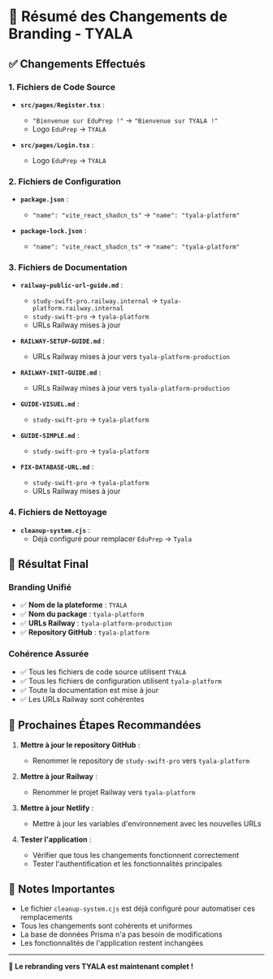 # 🎯 Résumé des Changements de Branding - TYALA

## ✅ **Changements Effectués**

### **1. Fichiers de Code Source**
- **`src/pages/Register.tsx`** :
  - `"Bienvenue sur EduPrep !"` → `"Bienvenue sur TYALA !"`
  - Logo `EduPrep` → `TYALA`

- **`src/pages/Login.tsx`** :
  - Logo `EduPrep` → `TYALA`

### **2. Fichiers de Configuration**
- **`package.json`** :
  - `"name": "vite_react_shadcn_ts"` → `"name": "tyala-platform"`

- **`package-lock.json`** :
  - `"name": "vite_react_shadcn_ts"` → `"name": "tyala-platform"`

### **3. Fichiers de Documentation**
- **`railway-public-url-guide.md`** :
  - `study-swift-pro.railway.internal` → `tyala-platform.railway.internal`
  - `study-swift-pro` → `tyala-platform`
  - URLs Railway mises à jour

- **`RAILWAY-SETUP-GUIDE.md`** :
  - URLs Railway mises à jour vers `tyala-platform-production`

- **`RAILWAY-INIT-GUIDE.md`** :
  - URLs Railway mises à jour vers `tyala-platform-production`

- **`GUIDE-VISUEL.md`** :
  - `study-swift-pro` → `tyala-platform`

- **`GUIDE-SIMPLE.md`** :
  - `study-swift-pro` → `tyala-platform`

- **`FIX-DATABASE-URL.md`** :
  - `study-swift-pro` → `tyala-platform`
  - URLs Railway mises à jour

### **4. Fichiers de Nettoyage**
- **`cleanup-system.cjs`** :
  - Déjà configuré pour remplacer `EduPrep` → `Tyala`

## 🎯 **Résultat Final**

### **Branding Unifié**
- ✅ **Nom de la plateforme** : `TYALA`
- ✅ **Nom du package** : `tyala-platform`
- ✅ **URLs Railway** : `tyala-platform-production`
- ✅ **Repository GitHub** : `tyala-platform`

### **Cohérence Assurée**
- ✅ Tous les fichiers de code source utilisent `TYALA`
- ✅ Tous les fichiers de configuration utilisent `tyala-platform`
- ✅ Toute la documentation est mise à jour
- ✅ Les URLs Railway sont cohérentes

## 🚀 **Prochaines Étapes Recommandées**

1. **Mettre à jour le repository GitHub** :
   - Renommer le repository de `study-swift-pro` vers `tyala-platform`

2. **Mettre à jour Railway** :
   - Renommer le projet Railway vers `tyala-platform`

3. **Mettre à jour Netlify** :
   - Mettre à jour les variables d'environnement avec les nouvelles URLs

4. **Tester l'application** :
   - Vérifier que tous les changements fonctionnent correctement
   - Tester l'authentification et les fonctionnalités principales

## 📝 **Notes Importantes**

- Le fichier `cleanup-system.cjs` est déjà configuré pour automatiser ces remplacements
- Tous les changements sont cohérents et uniformes
- La base de données Prisma n'a pas besoin de modifications
- Les fonctionnalités de l'application restent inchangées

---

**🎉 Le rebranding vers TYALA est maintenant complet !**
